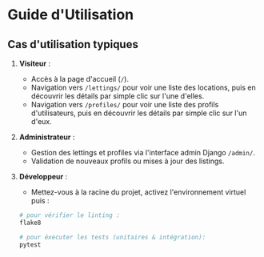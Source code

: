 # Guide d'Utilisation

## Cas d'utilisation typiques


1. **Visiteur** :

   - Accès à la page d'accueil (`/`).
   - Navigation vers `/lettings/` pour voir une liste des locations, puis en découvrir les détails par simple clic sur l'une d'elles.
   - Navigation vers `/profiles/` pour voir une liste des profils d'utilisateurs, puis en découvrir les détails par simple clic sur l'un d'eux.

2. **Administrateur** :

   - Gestion des lettings et profiles via l'interface admin Django `/admin/`.
   - Validation de nouveaux profils ou mises à jour des listings.

3. **Développeur** :
   - Mettez-vous à la racine du projet, activez l'environnement virtuel puis :
   ```bash
   # pour vérifier le linting :
   flake8
   ```

   ```bash
   # pour éxecuter les tests (unitaires & intégration):
   pytest
   ```
